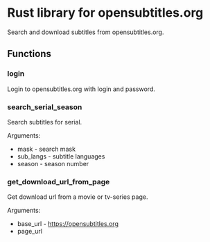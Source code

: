 # Rust library for opensubtitles.org

Search and download subtitles from opensubtitles.org.

## Functions

### login

Login to opensubtitles.org with login and password.

### search_serial_season

Search subtitles for serial.

Arguments:
- mask - search mask
- sub_langs - subtitle languages
- season - season number

### get_download_url_from_page

Get download url from a movie or tv-series page.

Arguments:
- base_url - https://opensubtitles.org
- page_url
